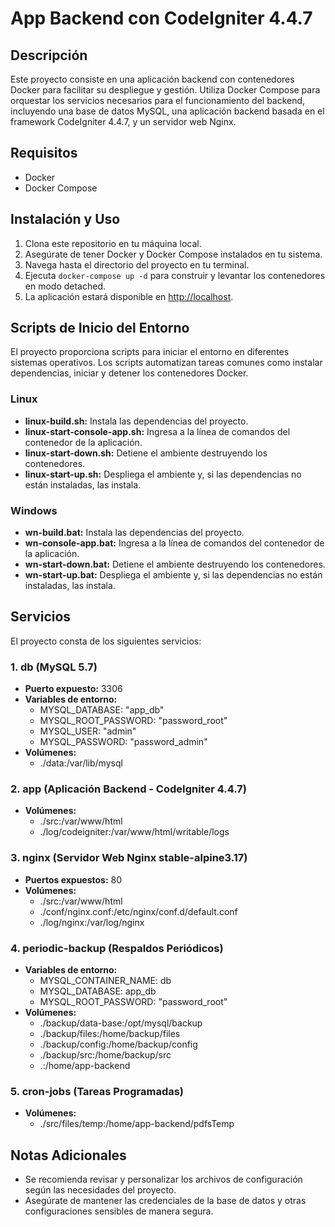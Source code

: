 # App Backend con CodeIgniter 4.4.7

## Descripción
Este proyecto consiste en una aplicación backend con contenedores Docker para facilitar su despliegue y gestión. Utiliza Docker Compose para orquestar los servicios necesarios para el funcionamiento del backend, incluyendo una base de datos MySQL, una aplicación backend basada en el framework CodeIgniter 4.4.7, y un servidor web Nginx.

## Requisitos
- Docker
- Docker Compose

## Instalación y Uso
1. Clona este repositorio en tu máquina local.
2. Asegúrate de tener Docker y Docker Compose instalados en tu sistema.
3. Navega hasta el directorio del proyecto en tu terminal.
4. Ejecuta `docker-compose up -d` para construir y levantar los contenedores en modo detached.
5. La aplicación estará disponible en [http://localhost](http://localhost).

## Scripts de Inicio del Entorno
El proyecto proporciona scripts para iniciar el entorno en diferentes sistemas operativos. Los scripts automatizan tareas comunes como instalar dependencias, iniciar y detener los contenedores Docker.

### Linux
- **linux-build.sh:** Instala las dependencias del proyecto.
- **linux-start-console-app.sh:** Ingresa a la línea de comandos del contenedor de la aplicación.
- **linux-start-down.sh:** Detiene el ambiente destruyendo los contenedores.
- **linux-start-up.sh:** Despliega el ambiente y, si las dependencias no están instaladas, las instala.

### Windows
- **wn-build.bat:** Instala las dependencias del proyecto.
- **wn-console-app.bat:** Ingresa a la línea de comandos del contenedor de la aplicación.
- **wn-start-down.bat:** Detiene el ambiente destruyendo los contenedores.
- **wn-start-up.bat:** Despliega el ambiente y, si las dependencias no están instaladas, las instala.

## Servicios
El proyecto consta de los siguientes servicios:

### 1. db (MySQL 5.7)
- **Puerto expuesto:** 3306
- **Variables de entorno:**
  - MYSQL_DATABASE: "app_db"
  - MYSQL_ROOT_PASSWORD: "password_root"
  - MYSQL_USER: "admin"
  - MYSQL_PASSWORD: "password_admin"
- **Volúmenes:**
  - ./data:/var/lib/mysql

### 2. app (Aplicación Backend - CodeIgniter 4.4.7)
- **Volúmenes:**
  - ./src:/var/www/html
  - ./log/codeigniter:/var/www/html/writable/logs

### 3. nginx (Servidor Web Nginx stable-alpine3.17)
- **Puertos expuestos:** 80
- **Volúmenes:**
  - ./src:/var/www/html
  - ./conf/nginx.conf:/etc/nginx/conf.d/default.conf
  - ./log/nginx:/var/log/nginx

### 4. periodic-backup (Respaldos Periódicos)
- **Variables de entorno:**
  - MYSQL_CONTAINER_NAME: db
  - MYSQL_DATABASE: app_db
  - MYSQL_ROOT_PASSWORD: "password_root"
- **Volúmenes:**
  - ./backup/data-base:/opt/mysql/backup
  - ./backup/files:/home/backup/files
  - ./backup/config:/home/backup/config
  - ./backup/src:/home/backup/src
  - .:/home/app-backend

### 5. cron-jobs (Tareas Programadas)
- **Volúmenes:**
  - ./src/files/temp:/home/app-backend/pdfsTemp

## Notas Adicionales
- Se recomienda revisar y personalizar los archivos de configuración según las necesidades del proyecto.
- Asegúrate de mantener las credenciales de la base de datos y otras configuraciones sensibles de manera segura.
